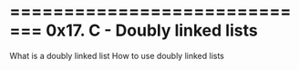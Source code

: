 =============================
0x17. C - Doubly linked lists
=============================

What is a doubly linked list
How to use doubly linked lists
